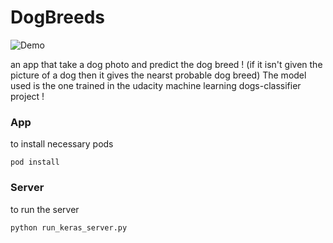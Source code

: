 # DogBreeds

![Demo](https://rawgit.com/hbelahrach/DogBreeds/master/server/images/demo.gif)

an app that take a dog photo and predict the dog breed ! (if it isn't given the picture of a dog then it gives the nearst probable dog breed)
The model used is the one trained in the udacity machine learning dogs-classifier project ! 

### App
to install necessary pods 
```
pod install
```

### Server
to run the server 
```
python run_keras_server.py 
```

